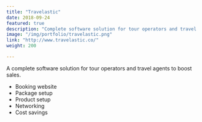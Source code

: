 ```yaml
---
title: "Travelastic"
date: 2018-09-24
featured: true
description: "Complete software solution for tour operators and travel agents"
image: "/img/portfolio/travelastic.png"
link: "http://www.travelastic.co/"
weight: 200

---
```


A complete software solution for tour operators and travel agents to boost sales.

- Booking website
- Package setup
- Product setup
- Networking
- Cost savings